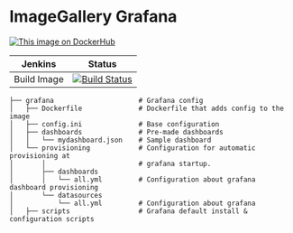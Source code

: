 # ImageGallery Grafana

[![This image on DockerHub](https://img.shields.io/docker/pulls/stuartshay/imagegallery-grafana.svg)](https://hub.docker.com/r/stuartshay/imagegallery-grafana/)


 Jenkins | Status  
------------ | -------------
Build Image  | [![Build Status](https://jenkins.navigatorglass.com/buildStatus/icon?job=ImageGallery-Infrastructure/imagegallery-grafana)](https://jenkins.navigatorglass.com/job/ImageGallery-Infrastructure/job/imagegallery-grafana/)

```
├── grafana                     # Grafana config
│   ├── Dockerfile              # Dockerfile that adds config to the image
│   ├── config.ini              # Base configuration
│   ├── dashboards              # Pre-made dashboards
│   │   └── mydashboard.json    # Sample dashboard
│   └── provisioning            # Configuration for automatic provisioning at
│       │                       # grafana startup.
│       ├── dashboards          
│       │   └── all.yml         # Configuration about grafana dashboard provisioning
│       └── datasources
│           └── all.yml         # Configuration about grafana
│   ├── scripts                 # Grafana default install & configuration scripts
```

